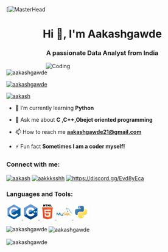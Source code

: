 [![MasterHead](https://exploringbits.com/wp-content/uploads/2022/01/discord-banner-4.gif)
<h1 align="center">Hi 👋, I'm Aakashgawde</h1>
<h3 align="center">A passionate Data Analyst from India</h3>
<img align="right" alt="Coding" width="400" src="https://media2.giphy.com/media/Dh5q0sShxgp13DwrvG/200w.webp?cid=ecf05e47dfynkeesxgz0icerbkdn8jmclvqpttjdh2waufmn&rid=200w.webp&ct=g">

<p align="left"> <img src="https://komarev.com/ghpvc/?username=aakashgawde&label=Profile%20views&color=0e75b6&style=flat" alt="aakashgawde" /> </p>

<p align="left"> <a href="https://github.com/ryo-ma/github-profile-trophy"><img src="https://github-profile-trophy.vercel.app/?username=aakashgawde" alt="aakashgawde" /></a> </p>

<p align="left"> <a href="[https://twitter.com/aakash](https://x.com/aakashgawde21)" target="blank"><img src="https://img.shields.io/twitter/follow/aakash?logo=twitter&style=for-the-badge" alt="aakash" /></a> </p>

- 🌱 I’m currently learning **Python**

- 💬 Ask me about **C ,C++,Obejct oriented programming**

- 📫 How to reach me **aakashgawde21@gmail.com**

- ⚡ Fun fact **Sometimes I am a coder myself!**

<h3 align="left">Connect with me:</h3>
<p align="left">
<a href="https://twitter.com/aakash" target="blank"><img align="center" src="https://raw.githubusercontent.com/rahuldkjain/github-profile-readme-generator/master/src/images/icons/Social/twitter.svg" alt="aakash" height="30" width="40" /></a>
<a href="https://instagram.com/aakkksshh" target="blank"><img align="center" src="https://raw.githubusercontent.com/rahuldkjain/github-profile-readme-generator/master/src/images/icons/Social/instagram.svg" alt="aakkksshh" height="30" width="40" /></a>
<a href="https://discord.gg/https://discord.gg/Evd8yEca" target="blank"><img align="center" src="https://raw.githubusercontent.com/rahuldkjain/github-profile-readme-generator/master/src/images/icons/Social/discord.svg" alt="https://discord.gg/Evd8yEca" height="30" width="40" /></a>
</p>

<h3 align="left">Languages and Tools:</h3>
<p align="left"> <a href="https://www.cprogramming.com/" target="_blank" rel="noreferrer"> <img src="https://raw.githubusercontent.com/devicons/devicon/master/icons/c/c-original.svg" alt="c" width="40" height="40"/> </a> <a href="https://www.w3schools.com/cpp/" target="_blank" rel="noreferrer"> <img src="https://raw.githubusercontent.com/devicons/devicon/master/icons/cplusplus/cplusplus-original.svg" alt="cplusplus" width="40" height="40"/> </a> <a href="https://www.w3.org/html/" target="_blank" rel="noreferrer"> <img src="https://raw.githubusercontent.com/devicons/devicon/master/icons/html5/html5-original-wordmark.svg" alt="html5" width="40" height="40"/> </a> <a href="https://www.mysql.com/" target="_blank" rel="noreferrer"> <img src="https://raw.githubusercontent.com/devicons/devicon/master/icons/mysql/mysql-original-wordmark.svg" alt="mysql" width="40" height="40"/> </a> <a href="https://www.python.org" target="_blank" rel="noreferrer"> <img src="https://raw.githubusercontent.com/devicons/devicon/master/icons/python/python-original.svg" alt="python" width="40" height="40"/> </a> </p>

<p><img align="left" src="https://github-readme-stats.vercel.app/api/top-langs?username=aakashgawde&show_icons=true&locale=en&layout=compact" alt="aakashgawde" /></p>

<p>&nbsp;<img align="center" src="https://github-readme-stats.vercel.app/api?username=aakashgawde&show_icons=true&locale=en" alt="aakashgawde" /></p>

<p><img align="center" src="https://github-readme-streak-stats.herokuapp.com/?user=aakashgawde&" alt="aakashgawde" /></p>
